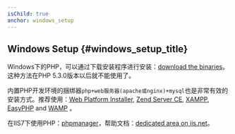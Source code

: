 ```yaml
---
isChild: true
anchor: windows_setup
---
```


## Windows Setup {#windows_setup_title}

Windows下的PHP，可以通过下载安装程序进行安装：[download the binaries][php-downloads]。这种方法在PHP 5.3.0版本以后就不能使用了。

内置PHP开发环境的捆绑器`php+web服务器(apache或nginx)+mysql`也是非常有效的安装方式。推荐使用：[Web Platform Installer][wpi], 
[Zend Server CE][zsce], [XAMPP][xampp], [EasyPHP][easyphp] and [WAMP][wamp] 。

在IIS7下使用PHP：[phpmanager][phpmanager]，帮助文档：[dedicated area on iis.net][php-iis]。

[php-downloads]: http://windows.php.net
[phpmanager]: http://phpmanager.codeplex.com/
[wpi]: http://www.microsoft.com/web/downloads/platform.aspx
[zsce]: http://www.zend.com/en/products/server-ce/
[xampp]: http://www.apachefriends.org/en/xampp.html
[easyphp]: http://www.easyphp.org/
[wamp]: http://www.wampserver.com/en/
[php-iis]: http://php.iis.net/
